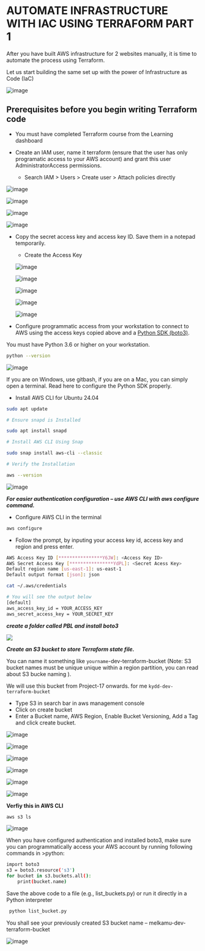 # AUTOMATE INFRASTRUCTURE WITH IAC USING TERRAFORM PART 1

After you have built AWS infrastructure for 2 websites manually, it is time to automate the process using Terraform.

Let us start building the same set up with the power of Infrastructure as Code (IaC)

![image](https://github.com/user-attachments/assets/76245f5b-f77a-4686-8830-c52b178aa937)

## Prerequisites before you begin writing Terraform code

- You must have completed Terraform course from the Learning dashboard
- Create an IAM user, name it terraform (ensure that the user has only programatic access to your AWS account) and grant this user
  AdministratorAccess permissions.

  - Search IAM > Users > Create user > Attach policies directly

![image](image/iam.jpg)

![image](image/iam1.jpg)

![image](image/iam2.jpg)

![image](image/iam3.jpg)

- Copy the secret access key and access key ID. Save them in a notepad temporarily.

  - Create the Access Key

  ![image](image/access.jpg)

  ![image](image/access1.jpg)

  ![image](image/access2.jpg)

  ![image](image/access3.jpg)

  ![image](image/access4.jpg)

- Configure programmatic access from your workstation to connect to AWS using the access keys copied above and a
  [Python SDK (boto3)](https://boto3.amazonaws.com/v1/documentation/api/latest/index.html).

You must have Python 3.6 or higher on your workstation.

```bash
python --version
```

![image](image/py.jpg)

If you are on Windows, use gitbash, if you are on a Mac, you can simply open a terminal. Read here to configure the Python SDK properly.

- Install AWS CLI for Ubuntu 24.04

```bash
sudo apt update

# Ensure snapd is Installed

sudo apt install snapd

# Install AWS CLI Using Snap

sudo snap install aws-cli --classic

# Verify the Installation

aws --version
```

![image](image/cli.jpg)

**_For easier authentication configuration – use AWS CLI with aws configure command._**

- Configure AWS CLI in the terminal

```bash
aws configure
```

- Follow the prompt, by inputing your access key id, access key and region and press enter.

```bash
AWS Access Key ID [****************Y6JW]: <Access Key ID>
AWS Secret Access Key [****************YdPL]: <Secret Acess Key>
Default region name [us-east-1]: us-east-1
Default output format [json]: json
```

```bash
cat ~/.aws/credentials

# You will see the output below
[default]
aws_access_key_id = YOUR_ACCESS_KEY
aws_secret_access_key = YOUR_SECRET_KEY
```

**_create a folder called PBL and install boto3_**

![](image/pbl.jpg)

**_Create an S3 bucket to store Terraform state file._**

You can name it something like `yourname`-dev-terraform-bucket
(Note: S3 bucket names must be unique unique within a region partition, you can read about S3 bucke naming ).

We will use this bucket from Project-17 onwards.
for me `kydd-dev-terraform-bucket`

- Type S3 in search bar in aws management console
- Click on create bucket
- Enter a Bucket name, AWS Region, Enable Bucket Versioning, Add a Tag and click create bucket.

![image](image/s3.jpg)

![image](image/s31.jpg)

![image](image/s32.jpg)

![image](image/s33.jpg)

![image](image/s34.jpg)

![image](image/s35.jpg)

**Verfiy this in AWS CLI**

```bash
aws s3 ls
```

![image](image/s36.jpg)

When you have configured authentication and installed boto3, make sure you can programmatically access your AWS account by running
following commands in >python:

```bash
import boto3
s3 = boto3.resource('s3')
for bucket in s3.buckets.all():
    print(bucket.name)
```

Save the above code to a file (e.g., list_buckets.py) or run it directly in a Python interpreter

```bash
 python list_bucket.py
```

You shall see your previously created S3 bucket name – melkamu-dev-terraform-bucket

![image](image/bot.jpg)
